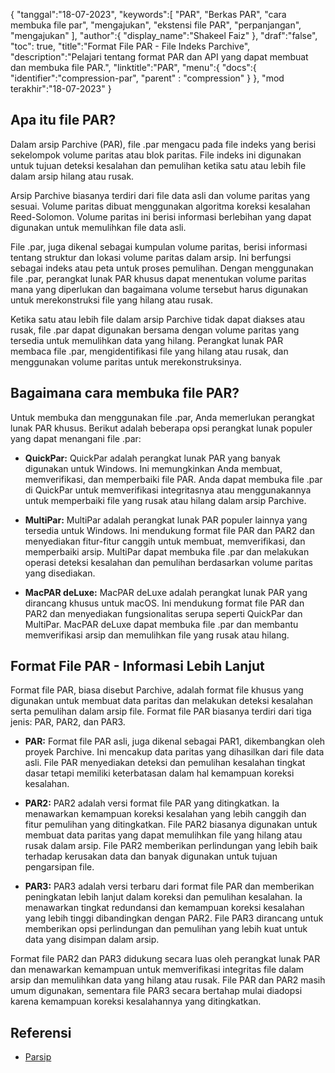 {
"tanggal":"18-07-2023",
   "keywords":[
"PAR",
"Berkas PAR",
"cara membuka file par",
"mengajukan",
"ekstensi file PAR",
"perpanjangan",
"mengajukan"
],
   "author":{
"display_name":"Shakeel Faiz"
},
"draf":"false",
"toc": true,
"title":"Format File PAR - File Indeks Parchive",
   "description":"Pelajari tentang format PAR dan API yang dapat membuat dan membuka file PAR.",
"linktitle":"PAR",
   "menu":{
      "docs":{
         "identifier":"compression-par",
"parent" : "compression"
}
},
"mod terakhir":"18-07-2023"
}

## Apa itu file PAR?

Dalam arsip Parchive (PAR), file .par mengacu pada file indeks yang berisi sekelompok volume paritas atau blok paritas. File indeks ini digunakan untuk tujuan deteksi kesalahan dan pemulihan ketika satu atau lebih file dalam arsip hilang atau rusak.

Arsip Parchive biasanya terdiri dari file data asli dan volume paritas yang sesuai. Volume paritas dibuat menggunakan algoritma koreksi kesalahan Reed-Solomon. Volume paritas ini berisi informasi berlebihan yang dapat digunakan untuk memulihkan file data asli.

File .par, juga dikenal sebagai kumpulan volume paritas, berisi informasi tentang struktur dan lokasi volume paritas dalam arsip. Ini berfungsi sebagai indeks atau peta untuk proses pemulihan. Dengan menggunakan file .par, perangkat lunak PAR khusus dapat menentukan volume paritas mana yang diperlukan dan bagaimana volume tersebut harus digunakan untuk merekonstruksi file yang hilang atau rusak.

Ketika satu atau lebih file dalam arsip Parchive tidak dapat diakses atau rusak, file .par dapat digunakan bersama dengan volume paritas yang tersedia untuk memulihkan data yang hilang. Perangkat lunak PAR membaca file .par, mengidentifikasi file yang hilang atau rusak, dan menggunakan volume paritas untuk merekonstruksinya.

## Bagaimana cara membuka file PAR?

Untuk membuka dan menggunakan file .par, Anda memerlukan perangkat lunak PAR khusus. Berikut adalah beberapa opsi perangkat lunak populer yang dapat menangani file .par:

- **QuickPar:** QuickPar adalah perangkat lunak PAR yang banyak digunakan untuk Windows. Ini memungkinkan Anda membuat, memverifikasi, dan memperbaiki file PAR. Anda dapat membuka file .par di QuickPar untuk memverifikasi integritasnya atau menggunakannya untuk memperbaiki file yang rusak atau hilang dalam arsip Parchive.

- **MultiPar:** MultiPar adalah perangkat lunak PAR populer lainnya yang tersedia untuk Windows. Ini mendukung format file PAR dan PAR2 dan menyediakan fitur-fitur canggih untuk membuat, memverifikasi, dan memperbaiki arsip. MultiPar dapat membuka file .par dan melakukan operasi deteksi kesalahan dan pemulihan berdasarkan volume paritas yang disediakan.

- **MacPAR deLuxe:** MacPAR deLuxe adalah perangkat lunak PAR yang dirancang khusus untuk macOS. Ini mendukung format file PAR dan PAR2 dan menyediakan fungsionalitas serupa seperti QuickPar dan MultiPar. MacPAR deLuxe dapat membuka file .par dan membantu memverifikasi arsip dan memulihkan file yang rusak atau hilang.

## Format File PAR - Informasi Lebih Lanjut

Format file PAR, biasa disebut Parchive, adalah format file khusus yang digunakan untuk membuat data paritas dan melakukan deteksi kesalahan serta pemulihan dalam arsip file. Format file PAR biasanya terdiri dari tiga jenis: PAR, PAR2, dan PAR3.

- **PAR:** Format file PAR asli, juga dikenal sebagai PAR1, dikembangkan oleh proyek Parchive. Ini mencakup data paritas yang dihasilkan dari file data asli. File PAR menyediakan deteksi dan pemulihan kesalahan tingkat dasar tetapi memiliki keterbatasan dalam hal kemampuan koreksi kesalahan.

- **PAR2:** PAR2 adalah versi format file PAR yang ditingkatkan. Ia menawarkan kemampuan koreksi kesalahan yang lebih canggih dan fitur pemulihan yang ditingkatkan. File PAR2 biasanya digunakan untuk membuat data paritas yang dapat memulihkan file yang hilang atau rusak dalam arsip. File PAR2 memberikan perlindungan yang lebih baik terhadap kerusakan data dan banyak digunakan untuk tujuan pengarsipan file.

- **PAR3:** PAR3 adalah versi terbaru dari format file PAR dan memberikan peningkatan lebih lanjut dalam koreksi dan pemulihan kesalahan. Ia menawarkan tingkat redundansi dan kemampuan koreksi kesalahan yang lebih tinggi dibandingkan dengan PAR2. File PAR3 dirancang untuk memberikan opsi perlindungan dan pemulihan yang lebih kuat untuk data yang disimpan dalam arsip.

Format file PAR2 dan PAR3 didukung secara luas oleh perangkat lunak PAR dan menawarkan kemampuan untuk memverifikasi integritas file dalam arsip dan memulihkan data yang hilang atau rusak. File PAR dan PAR2 masih umum digunakan, sementara file PAR3 secara bertahap mulai diadopsi karena kemampuan koreksi kesalahannya yang ditingkatkan.

## Referensi
* [Parsip](https://en.wikipedia.org/wiki/Parchive)

